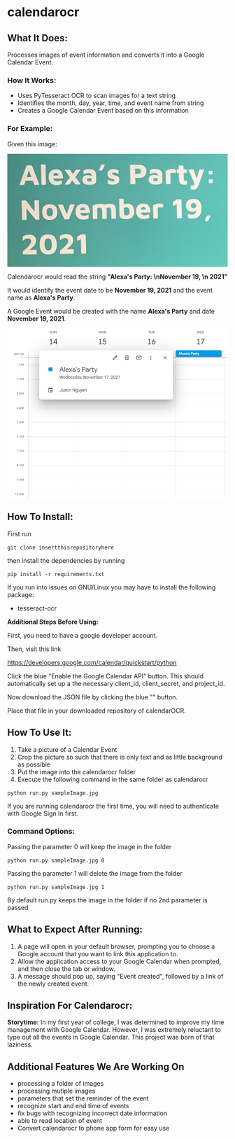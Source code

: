 # calendarocr

## What It Does:
Processes images of event information and converts it into a Google Calendar Event.

### How It Works:
- Uses PyTesseract OCR to scan images for a text string
- Identifies the month, day, year, time, and event name from string
- Creates a Google Calendar Event based on this information

### For Example:
Given this image:

<img src='sampleImage.jpg' title='example image' align ="center" width='750' alt='example image' > 

Calendarocr would read the string **"Alexa's Party: \nNovember 19, \n 2021"**

It would identify the event date to be **November 19, 2021** and the event name as **Alexa's Party**.

A Google Event would be created with the name **Alexa's Party** and date **November 19, 2021**.

<img src='googleCalExample.PNG' title='example image' align ="center" width='750' alt='example image' > 

## How To Install:
First run 

```
git clone insertthisrepositoryhere
```
then install the dependencies by running 
```
pip install -r requirements.txt
```
If you run into issues on GNU/Linux you may have to install the following package: 

- tesseract-ocr

**Additional Steps Before Using:**

First, you need to have a google developer account.

Then, visit this link

https://developers.google.com/calendar/quickstart/python

Click the blue "Enable the Google Calendar API" button. This should automatically set up a the necessary client_id, client_secret, and project_id. 

Now download the JSON file by clicking the blue "" button.

Place that file in your downloaded repository of calendarOCR.

## How To Use It: 
1. Take a picture of a Calendar Event
2. Crop the picture so such that there is only text and as little background as possible
3. Put the image into the calendarocr folder
4. Execute the following command in the same folder as calendarocr

```
python run.py sampleImage.jpg
```
If you are running calendarocr the first time, you will need to authenticate with Google Sign In first.

### Command Options:

Passing the parameter 0 will keep the image in the folder
```
python run.py sampleImage.jpg 0
```

Passing the parameter 1 will delete the image from the folder
```
python run.py sampleImage.jpg 1
```
By default run.py keeps the image in the folder if no 2nd parameter is passed

## What to Expect After Running: 
1. A page will open in your default browser, prompting you to choose a Google account that you want to link this application to.
2. Allow the application access to your Google Calendar when prompted, and then close the tab or window. 
3. A message should pop up, saying "Event created", followed by a link of the newly created event.

## Inspiration For Calendarocr:

**Storytime:**
In my first year of college, I was determined to improve my time management with Google Calendar. However, I was extremely reluctant to type out all the events in Google Calendar. This project was born of that laziness. 

## Additional Features We Are Working On
- processing a folder of images
- processing mutiple images
- parameters that set the reminder of the event
- recognize start and end time of events
- fix bugs with recognizing incorrect date information
- able to read location of event
- Convert calendarocr to phone app form for easy use
